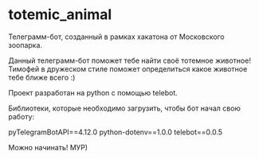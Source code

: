 # totemic_animal
Телеграмм-бот, созданный в рамках хакатона от Московского зоопарка.

Данный телеграмм-бот поможет тебе найти своё тотемное животное! Тимофей в дружеском стиле поможет определиться какое животное тебе ближе всего :)

Проект разработан на python с помощью telebot.

Библиотеки, которые необходимо загрузить, чтобы бот начал свою работу:

pyTelegramBotAPI==4.12.0
python-dotenv==1.0.0
telebot==0.0.5

Можно начинать! МУР)
